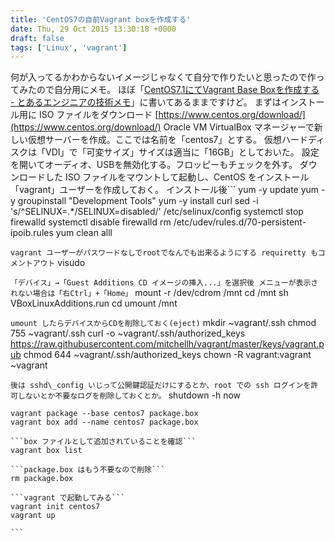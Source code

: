```yaml
---
title: 'CentOS7の自前Vagrant boxを作成する'
date: Thu, 29 Oct 2015 13:30:18 +0000
draft: false
tags: ['Linux', 'vagrant']
---
```


何が入ってるかわからないイメージじゃなくて自分で作りたいと思ったので作ってみたので自分用にメモ。 ほぼ「[CentOS7.1にてVagrant Base Boxを作成する - とあるエンジニアの技術メモ](http://kan3aa.hatenablog.com/entry/2015/05/29/120212)」に書いてあるままですけど。 まずはインストール用に ISO ファイルをダウンロード [https://www.centos.org/download/](https://www.centos.org/download/) Oracle VM VirtualBox マネージャーで新しい仮想サーバーを作成。ここでは名前を「centos7」とする。 仮想ハードディスクは「VDI」で「可変サイズ」サイズは適当に「16GB」としておいた。 設定を開いてオーディオ、USBを無効化する。フロッピーもチェックを外す。 ダウンロードした ISO ファイルをマウントして起動し、CentOS をインストール 「vagrant」ユーザーを作成しておく。 インストール後```
yum -y update
yum -y groupinstall "Development Tools"
yum -y install curl
sed -i 's/^SELINUX=.\*/SELINUX=disabled/' /etc/selinux/config
systemctl stop firewalld
systemctl disable firewalld
rm /etc/udev/rules.d/70-persistent-ipoib.rules
yum clean alll

```vagrant ユーザーがパスワードなしでrootでなんでも出来るようにする requiretty もコメントアウト```
visudo

```「デバイス」→「Guest Additions CD イメージの挿入...」を選択後 メニューが表示されない場合は「右Ctrl」+「Home」```
mount -r /dev/cdrom /mnt
cd /mnt
sh VBoxLinuxAdditions.run
cd
umount /mnt

```umount したらデバイスからCDを削除しておく(eject)```
mkdir ~vagrant/.ssh
chmod 755 ~vagrant/.ssh
curl -o ~vagrant/.ssh/authorized\_keys https://raw.githubusercontent.com/mitchellh/vagrant/master/keys/vagrant.pub
chmod 644 ~vagrant/.ssh/authorized\_keys
chown -R vagrant:vagrant ~vagrant

```後は sshd\_config いじって公開鍵認証だけにするとか、root での ssh ログインを許可しないとか不要なログを削除しておくとか。```
shutdown -h now

``````
vagrant package --base centos7 package.box
vagrant box add --name centos7 package.box

```box ファイルとして追加されていることを確認```
vagrant box list

```package.box はもう不要なので削除```
rm package.box

```vagrant で起動してみる```
vagrant init centos7
vagrant up

```